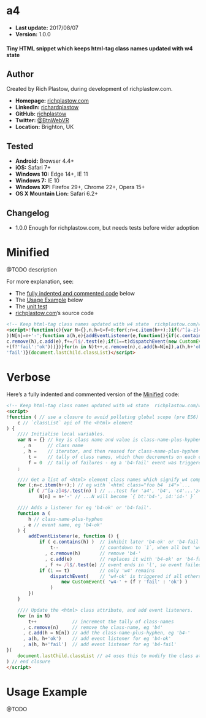 a4
==

+ __Last update:__  2017/08/07
+ __Version:__      1.0.0

#### Tiny HTML snippet which keeps html-tag class names updated with w4 state


Author
------
Created by Rich Plastow, during development of richplastow.com.

+ __Homepage:__     [richplastow.com](http://richplastow.com)
+ __LinkedIn:__     [richardplastow](https://linkedin.com/in/richardplastow)
+ __GitHub:__       [richplastow](https://github.com/richplastow)
+ __Twitter:__      [@BtnWebVR](https://twitter.com/BtnWebVR)
+ __Location:__     Brighton, UK


Tested
------
+ __Android:__             Browser 4.4+
+ __iOS:__                 Safari 7+
+ __Windows 10:__          Edge 14+, IE 11
+ __Windows 7:__           IE 10
+ __Windows XP:__          Firefox 29+, Chrome 22+, Opera 15+
+ __OS X Mountain Lion:__  Safari 6.2+


Changelog
---------
+ 1.0.0       Enough for richplastow.com, but needs tests before wider adoption




Minified
========

@TODO description

For more explanation, see:

+ The [fully indented and commented code](#verbose) below
+ The [Usage Example](#usage-example) below
+ The [unit test](http://richplastow.com/w4/support/a4-test.html)
+ [richplastow.com](http://richplastow.com/index.html)’s source code

```html
<!-- Keep html-tag class names updated with w4 state  richplastow.com/w4/#a4 -->
<script>!function(c){var N={},n,h=t=f=0;for(;n=c.item(h++);)if(/^[a-z]4$/.test(n
))N[n]=n+'-';function a(h,e){addEventListener(e,function(){if(c.contains(h))t--,
c.remove(h),c.add(e),f+=/l$/.test(e);if(1==t)dispatchEvent(new CustomEvent('w4-'
+(f?'fail':'ok')))})}for(n in N)t++,c.remove(n),c.add(h=N[n]),a(h,h+'ok'),a(h,h+
'fail')}(document.lastChild.classList)</script>

```




Verbose
=======

Here’s a fully indented and commented version of the [Minified](#minified) code:

```html
<!-- Keep html-tag class names updated with w4 state  richplastow.com/w4/#a4 -->
<script>
!function ( // use a closure to avoid polluting global scope (pre ES6)
    c // `classList` api of the <html> element
) {
    //// Initialise local variables.
    var N = {} // key is class name and value is class-name-plus-hyphen
      , n      // class name
      , h =    // iterator, and then reused for class-name-plus-hyphen
        t =    // tally of class names, which then decrements on each event
        f = 0  // tally of failures - eg a 'b4-fail' event was triggered
    ;

    //// Get a list of <html> element class names which signify w4 components.
    for (;n=c.item(h++);) // eg with `<html class="foo b4  i4">`...
        if ( /^[a-z]4$/.test(n) ) // ...test for 'a4', 'b4', 'c4'...'z4'...
            N[n] = n+'-' // ...N will become `{ bt:'b4-', i4:'i4-' }`

    //// Adds a listener for eg 'b4-ok' or 'b4-fail'.
    function a (
        h // class-name-plus-hyphen
      , e // event name, eg 'b4-ok'
    ) {
        addEventListener(e, function () {
            if ( c.contains(h) )  // inhibit later 'b4-ok' or 'b4-fail' events
                t--               // countdown to `1`, when all but 'w4' trigger
              , c.remove(h)       // remove 'b4-'
              , c.add(e)          // replaces it with 'b4-ok' or 'b4-fail'
              , f += /l$/.test(e) // event ends in 'l', so event failed
            if (1 == t)           // only 'w4' remains
                dispatchEvent(    // 'w4-ok' is triggered if all others are ok
                    new CustomEvent( 'w4-' + (f ? 'fail' : 'ok') )
                )
        })
    }

    //// Update the <html> class attribute, and add event listeners.
    for (n in N)
        t++             // increment the tally of class-names
      , c.remove(n)     // remove the class-name, eg 'b4'
      , c.add(h = N[n]) // add the class-name-plus-hyphen, eg 'b4-'
      , a(h, h+'ok')    // add event listener for eg 'b4-ok'
      , a(h, h+'fail')  // add event listener for eg 'b4-fail'
}(
    document.lastChild.classList // a4 uses this to modify the class attribute
) // end closure
</script>

```




Usage Example
=============

@TODO
